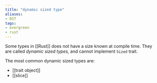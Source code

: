 ```yaml
---
title: "dynamic sized type"
aliases:
- DST
tags:
- evergreen
- rust
---
```


Some types in [[Rust]] does not have a size known at compile time. They are called _dynamic sized types_, and cannot implement `Sized` trait.

The most common dynamic sized types are:
- [[trait object]]
- [[slice]]